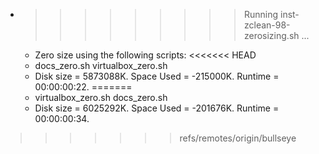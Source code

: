 * >>>>>>>>> Running inst-zclean-98-zerosizing.sh ...
  * Zero size using the following scripts:
<<<<<<< HEAD
  * docs_zero.sh virtualbox_zero.sh
  * Disk size = 5873088K. Space Used = -215000K. Runtime = 00:00:00:22.
=======
  * virtualbox_zero.sh docs_zero.sh
  * Disk size = 6025292K. Space Used = -201676K. Runtime = 00:00:00:34.
>>>>>>> refs/remotes/origin/bullseye
